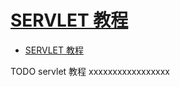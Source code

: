 # [SERVLET 教程](https://www.qikegu.com/docs/1345)

- [SERVLET 教程](#servlet-教程)




TODO servlet 教程 xxxxxxxxxxxxxxxxx
